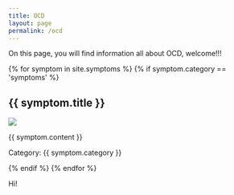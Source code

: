 ```yaml
---
title: OCD
layout: page
permalink: /ocd
---
```

On this page, you will find information all about OCD, welcome!!!



{% for symptom in site.symptoms %}
{% if symptom.category == 'symptoms' %}
<h2>{{ symptom.title }}</h2>
<p><img src="{{ symptom.image }}" /></p>
<p>{{ symptom.content }}</p>
<p>Category: {{ symptom.category }}</p>
{% endif %}
{% endfor %} 


Hi!

